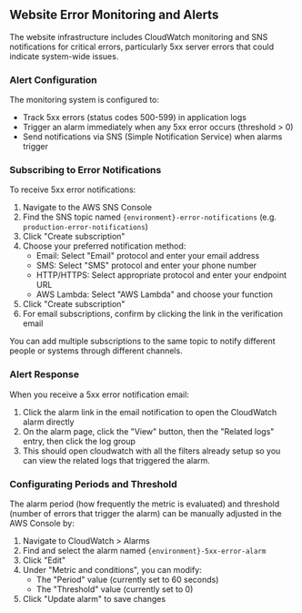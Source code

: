 ## Website Error Monitoring and Alerts

The website infrastructure includes CloudWatch monitoring and SNS notifications for critical errors, particularly 5xx server errors that could indicate system-wide issues.

### Alert Configuration

The monitoring system is configured to:
- Track 5xx errors (status codes 500-599) in application logs
- Trigger an alarm immediately when any 5xx error occurs (threshold > 0)
- Send notifications via SNS (Simple Notification Service) when alarms trigger

### Subscribing to Error Notifications

To receive 5xx error notifications:

1. Navigate to the AWS SNS Console
2. Find the SNS topic named `{environment}-error-notifications` (e.g. `production-error-notifications`)
3. Click "Create subscription"
4. Choose your preferred notification method:
   - Email: Select "Email" protocol and enter your email address
   - SMS: Select "SMS" protocol and enter your phone number
   - HTTP/HTTPS: Select appropriate protocol and enter your endpoint URL
   - AWS Lambda: Select "AWS Lambda" and choose your function
5. Click "Create subscription"
6. For email subscriptions, confirm by clicking the link in the verification email

You can add multiple subscriptions to the same topic to notify different people or systems through different channels.

### Alert Response

When you receive a 5xx error notification email:
1. Click the alarm link in the email notification to open the CloudWatch alarm directly
2. On the alarm page, click the "View" button, then the "Related logs" entry, then click the log group
3. This should open cloudwatch with all the filters already setup so you can view the related logs that triggered the alarm.

### Configurating Periods and Threshold

The alarm period (how frequently the metric is evaluated) and threshold (number of errors that trigger the alarm) can be manually adjusted in the AWS Console by:

1. Navigate to CloudWatch > Alarms
2. Find and select the alarm named `{environment}-5xx-error-alarm`
3. Click "Edit"
4. Under "Metric and conditions", you can modify:
   - The "Period" value (currently set to 60 seconds)
   - The "Threshold" value (currently set to 0)
5. Click "Update alarm" to save changes
